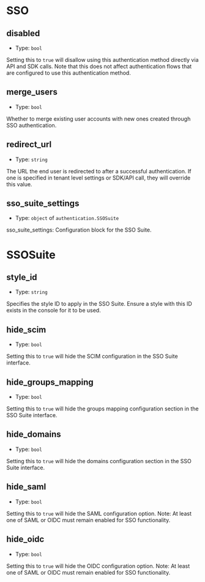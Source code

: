 
SSO
====



disabled
--------

- Type: `bool` 

Setting this to `true` will disallow using this authentication method directly via
API and SDK calls. Note that this does not affect authentication flows that are
configured to use this authentication method.



merge_users
-----------

- Type: `bool` 

Whether to merge existing user accounts with new ones created through SSO authentication.



redirect_url
------------

- Type: `string` 

The URL the end user is redirected to after a successful authentication. If one is specified
in tenant level settings or SDK/API call, they will override this value.



sso_suite_settings
------------------

- Type: `object` of `authentication.SSOSuite` 

sso_suite_settings: Configuration block for the SSO Suite. 




SSOSuite
========



style_id
--------

- Type: `string` 


Specifies the style ID to apply in the SSO Suite. Ensure a style with this ID exists in the console for it to be used.



hide_scim
---------

- Type: `bool` 


Setting this to `true` will hide the SCIM configuration in the SSO Suite interface.



hide_groups_mapping
-------------------

- Type: `bool` 


Setting this to `true` will hide the groups mapping configuration section in the SSO Suite interface.



hide_domains
------------

- Type: `bool` 


Setting this to `true` will hide the domains configuration section in the SSO Suite interface.



hide_saml
---------

- Type: `bool` 


Setting this to `true` will hide the SAML configuration option.
Note: At least one of SAML or OIDC must remain enabled for SSO functionality.



hide_oidc
---------

- Type: `bool` 


Setting this to `true` will hide the OIDC configuration option.
Note: At least one of SAML or OIDC must remain enabled for SSO functionality.
